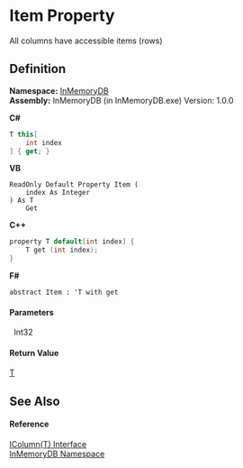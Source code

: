 # Item Property


All columns have accessible items (rows)



## Definition
**Namespace:** <a href="044e8d7f-0f94-a8b4-bd65-529f6359fdf7">InMemoryDB</a>  
**Assembly:** InMemoryDB (in InMemoryDB.exe) Version: 1.0.0

**C#**
``` C#
T this[
	int index
] { get; }
```
**VB**
``` VB
ReadOnly Default Property Item ( 
	index As Integer
) As T
	Get
```
**C++**
``` C++
property T default[int index] {
	T get (int index);
}
```
**F#**
``` F#
abstract Item : 'T with get
```



#### Parameters
<dl><dt>  Int32</dt><dd /></dl>

#### Return Value
<a href="b44a0f71-593a-e4aa-9359-31fd8f274602">T</a>  


## See Also


#### Reference
<a href="b44a0f71-593a-e4aa-9359-31fd8f274602">IColumn(T) Interface</a>  
<a href="044e8d7f-0f94-a8b4-bd65-529f6359fdf7">InMemoryDB Namespace</a>  
